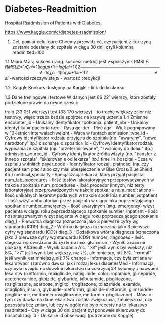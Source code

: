 # Diabetes-Readmittion

Hospital Readmission of Patients with Diabetes.<br>

https://www.kaggle.com/c/diabetes-readmission/

1. Cel, pomiar celu, dane
Chcemy przewidzieć, czy pacjent z cukrzycą zostanie odesłany do szpitala w ciągu 30 dni, czyli kolumna readmitted=100

1.1 Miara
Miarą sukcesu (ang. success metric) jest współczynik RMSLE:
𝑅𝑀𝑆𝐿𝐸=1𝑛∑𝑛𝑖=1(𝑙𝑜𝑔(𝑝𝑖+1)−𝑙𝑜𝑔(𝑎𝑖+1))2⎯⎯⎯⎯⎯⎯⎯⎯⎯⎯⎯⎯⎯⎯⎯⎯⎯⎯⎯⎯⎯⎯⎯⎯⎯⎯⎯⎯⎯⎯⎯⎯⎯⎯⎯⎯⎯⎯⎯⎯⎯⎯⎯⎯⎯⎯⎯⎯⎯⎯⎯⎯⎯√=1𝑛∑𝑛𝑖=1(log𝑝𝑖+1𝑎𝑖+1)2⎯⎯⎯⎯⎯⎯⎯⎯⎯⎯⎯⎯⎯⎯⎯⎯⎯⎯⎯⎯⎯⎯⎯⎯⎯⎯⎯⎯⎯⎯⎯√ 
𝑎𝑖  -wartości rzeczywiste
𝑝𝑖  - wartość predykcji

1.2. Kaggle
Konkurs dostępny na Kaggle - link do konkursu.

1.3 Dane treningowe i testowe
W danych jest 66 221 wierszy, które zostały podzielone prawie na równe cześci:

train (33 051 wierszy)
test (33 170 wierszy) - to trochę większy zbiór niż testowy, więec trzeba będzie spojrzeć na krzywą uczenia
1.4 Zmienne
encounter_id - Unikalny identyfikator spotkania.
patient_nbr - Unikalny identyfikator pacjenta
race - Rasa
gender - Płeć
age - Wiek pogrupowany w 10-letnich interwałach
weight - Waga w funtach
admission_type_id - Cyfrowy identyfikator rodzaju przyjęcia do szpitala (np. "awaryjny", "nowo narodzony" itp.)
discharge_disposition_id - Cyfrowy identyfikator rodzaju wypisania ze szpitala (np. "przeterminowane", "zwolniony do domu" itp.)
admission_source_id - Cyfrowy identyfikator źródła wizyty (np. "transfer z innego szpitala", "skierowanie od lekarza" itp.)
time_in_hospital - Czas w szpitalu w dniach
payer_code - Identyfikator rodzaju płatności (np. czy pacjent sam płacił albo czy miał ubezpieczenie w Blue Cross/Blue Shield itp.)
medical_specialty - Specjalizacja lekarza, który przyjął pacjenta
num_lab_procedures - Ilość testów laboratoryjnych przeprowadzonych w trakcie spotkania
num_procedures - Ilość procedur (innych, niż testy laboratoryjne) przeprowadzonych w trakcie spotkania
num_medications - Ilość unikalnych lekarstw podanych w trakcie spotkania
number_outpatient - Ilość wizyt ambulatorium przez pacjenta w ciągu roku poprzedzającego spotkanie
number_emergency - Ilość awaryjnych (ang. emergency) wizyt pacjenta w ciągu roku poprzedzającego spotkanie
number_inpatient - Ilość hospitalizowanych wizyt pacjenta w ciągu roku poprzedzającego spotkanie
diag_1 - Pierwotna diagnoza (oznaczona jako 3 pierwsze cyfry wg standardu ICD9)
diag_2 - Wtórna diagnoza (oznaczona jako 3 pierwsze cyfry wg standardu ICD9)
diag_3 - Dodatkowa wtórna diagnoza (oznaczona jako 3 pierwsze cyfry wg standardu ICD9)
number_diagnoses - Ilość diagnoz wprowadzona do systemu
max_glu_serum - Wynik badań na glukozę.
A1Cresult - Wynik badania A1c. ">8" jeśli wynik był większy, niż 8%, ">7" jeśli wynik był większy, niż 7%, ale mniejszy, niż 8%. "normal" jeśli wynik jest mniejszy, niż 7%
change - Informacja, czy była zmiana w lekarstwach (zarówno dawka, jak i rodzaj leku)
diabetesMed - Informacja, czy była recepta na dowolne lekarstwa na cukrzycę
24 kolumny z nazwami lekarstw (metformin, repaglinide, nateglinide, chlorpropamide, glimepiride, acetohexamide, glipizide, glyburide, tolbutamide, pioglitazone, rosiglitazone, acarbose, miglitol, troglitazone, tolazamide, examide, sitagliptin, insulin, glyburide-metformin, glipizide-metformin, glimepiride-pioglitazone, metformin-rosiglitazone, metformin-pioglitazone) - Mówi o tym czy dawka na dane lekarstwo została zwiększona, zmniejszona, czy pozostała bez zmian, lub czy w ogóle nie było recepty na to lekarstwo
readmitted - Czy w ciągu 30 dni pacjent był ponownie skierowany do hospitalizacji
id - Unikalne id obserwacji (potrzebne do Kaggle)
